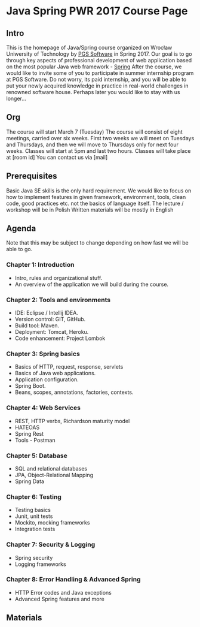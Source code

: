 # Java Spring PWR 2017 Course Page
## Intro
This is the homepage of Java/Spring course organized on Wrocław Uniwersity of Technology by [PGS Software](https://www.pgs-soft.com/) in Spring 2017.
Our goal is to go through key aspects of professional development of web application based on the most popular Java web framework - [Spring]( https://spring.io/)
After the course, we would like to invite some of you to participate in summer internship program at PGS Software. Do not worry, its paid internship, and you will be able to put your newly acquired knowledge in practice in real-world challenges in renowned software house. Perhaps later you would like to stay with us longer…
## Org
The course will start March 7 (Tuesday)
The course will consist of eight meetings, carried over six weeks. First two weeks we will meet on Tuesdays and Thursdays, and then we will move to Thursdays only for next four weeks. 
Classes will start at 5pm and last two hours. 
Classes will take place at [room id]
You can contact us via [mail]
## Prerequisites
Basic Java SE skills is the only hard requirement. We would like to focus on how to implement features in given framework, environment, tools, clean code, good practices etc. not the basics of language itself.
The lecture / workshop will be in Polish
Written materials will be mostly in English
## Agenda
Note that this may be subject to change depending on how fast we will be able to go. 
### Chapter 1: Introduction
* Intro, rules and organizational stuff. 
* An overview of the application we will build during the course.

### Chapter 2: Tools and environments
* IDE: Eclipse / Intellij IDEA.
* Version control: GIT, GitHub.
* Build tool: Maven.
* Deployment: Tomcat, Heroku.
* Code enhancement: Project Lombok

### Chapter 3: Spring basics
* Basics of HTTP, request, response, servlets
* Basics of Java web applications.
* Application configuration.
* Spring Boot.
* Beans, scopes, annotations, factories, contexts.

### Chapter 4: Web Services
* REST, HTTP verbs, Richardson maturity model
* HATEOAS
* Spring Rest
* Tools - Postman

### Chapter 5: Database
* SQL and relational databases
* JPA, Object-Relational Mapping
* Spring Data

### Chapter 6: Testing
* Testing basics
* Junit, unit tests
* Mockito, mocking frameworks
* Integration tests

### Chapter 7: Security & Logging
* Spring security
* Logging frameworks
### Chapter 8: Error Handling & Advanced Spring
* HTTP Error codes and Java exceptions
* Advanced Spring features and more

## Materials

